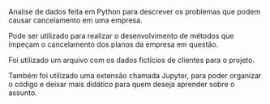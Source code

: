 Analise de dados feita em Python para descrever os problemas que podem causar cancelamento em uma empresa.

Pode ser utilizado para realizar o desenvolvimento de métodos que impeçam o cancelamento dos planos da empresa em questão.

Foi utilizado um arquivo com os dados fictícios de clientes para o projeto.

Também foi utilizado uma extensão chamada Jupyter, para poder organizar o código e deixar mais didático para quem deseja aprender sobre o assunto.
